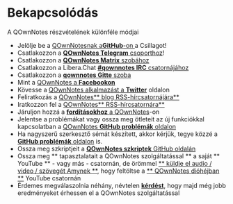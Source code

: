 # Bekapcsolódás

A QOwnNotes részvételének különféle módjai

- Jelölje be a [QOwnNotesnak a**GitHub**-on ](https://github.com/pbek/QOwnNotes) a Csillagot!
- Csatlakozzon a [**QOwnNotes Telegram** csoporthoz](https://t.me/QOwnNotes)!
- Csatlakozzon a [**QOwnNotes Matrix** szobához](https://app.element.io/#/room/#qownnotes:matrix.org)
- Csatlakozzon a Libera.Chat [**#qownnotes IRC** csatornájához](https://web.libera.chat/#qownnotes)
- Csatlakozzon a [**qownnotes Gitte** szoba](https://gitter.im/qownnotes/qownnotes)
- Mint a [QOwnNotes a **Facebookon**](https://www.facebook.com/QOwnNotes/)
- Kövesse a [QOwnNotes alkalmazást a **Twitter**](https://twitter.com/QOwnNotes) oldalon
- Feliratkozás a [QOwnNotes** blog RSS-hírcsatornájára**](https://feeds.feedburner.com/QOwnNotesBlog)
- Iratkozzon fel a [QOwnNotes** RSS-hírcsatornára**](https://feeds.feedburner.com/QOwnNotesReleases)
- Járuljon hozzá a [**fordításokhoz** a QOwnNotes](translation.md)-on
- Jelentse a problémákat vagy ossza meg ötleteit az új funkciókkal kapcsolatban a [QOwnNotes **GitHub problémák** oldalon](https://github.com/pbek/QOwnNotes/issues)
- Ha nagyszerű szerkesztő sémát készített, akkor kérjük, tegye közzé a [**GitHub problémák** oldalon](https://github.com/pbek/QOwnNotes/issues) is.
- Ossza meg szkriptjeit a [**QOwnNotes szkriptek** GitHub oldalán](https://github.com/qownnotes/scripts)
- Ossza meg ** tapasztalatait a QOwnNotes szolgáltatással ** a saját ** YouTube ** - vagy más - csatornán, de örömmel [** küldje el audio / video / szövegét Amynek **](mailto:amydoralang@aol.de), hogy feltöltse a [** QOwnNotes dióhéjban **](https://www.youtube.com/channel/UC6Xpk_B1MFfvhBCsH_MrOEw/videos) YouTube csatornán
- Érdemes megválaszolnia néhány, névtelen [**kérdést**](https://freeonlinesurveys.com/s/nA8t17k8), hogy majd még jobb eredményeket érhessen el a QOwnNotes szolgáltatással
